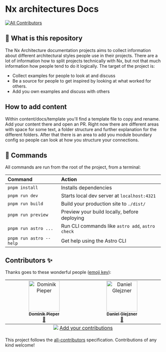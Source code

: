 # Nx architectures Docs

<!-- ALL-CONTRIBUTORS-BADGE:START - Do not remove or modify this section -->

[![All Contributors](https://img.shields.io/badge/all_contributors-2-orange.svg?style=flat-square)](#contributors-)

<!-- ALL-CONTRIBUTORS-BADGE:END -->

## 👀 What is this repository

The Nx Architecture documentation projects aims to collect information about different architectural styles people use in their projects. There are a lot of information how to split projects technically with Nx, but not that much information how people tend to do it logically. The target of the project is:

- Collect examples for people to look at and discuss
- Be a source for people to get inspired by looking at what worked for others.
- Add you own examples and discuss with others

## How to add content

Within content/docs/template you'll find a template file to copy and rename. Add your content there and open an PR.
Right now there are different areas with space for some text, a folder structure and further explanation for the different folders. After that there is an area to add you module boundary config so people can look at how you structure your connections.

## 🧞 Commands

All commands are run from the root of the project, from a terminal:

| Command                 | Action                                           |
| :---------------------- | :----------------------------------------------- |
| `pnpm install`          | Installs dependencies                            |
| `pnpm run dev`          | Starts local dev server at `localhost:4321`      |
| `pnpm run build`        | Build your production site to `./dist/`          |
| `pnpm run preview`      | Preview your build locally, before deploying     |
| `pnpm run astro ...`    | Run CLI commands like `astro add`, `astro check` |
| `pnpm run astro --help` | Get help using the Astro CLI                     |

## Contributors ✨

Thanks goes to these wonderful people ([emoji key](https://allcontributors.org/docs/en/emoji-key)):

<!-- ALL-CONTRIBUTORS-LIST:START - Do not remove or modify this section -->
<!-- prettier-ignore-start -->
<!-- markdownlint-disable -->
<table>
  <tbody>
    <tr>
      <td align="center" valign="top" width="14.28%"><a href="https://github.com/DominikPieper"><img src="https://avatars.githubusercontent.com/u/77470?v=4?s=100" width="100px;" alt="Dominik Pieper"/><br /><sub><b>Dominik Pieper</b></sub></a><br /><a href="https://github.com/DominikPieper/nx-architectures/commits?author=DominikPieper" title="Documentation">📖</a></td>
      <td align="center" valign="top" width="14.28%"><a href="https://github.com/danielglejzner"><img src="https://avatars.githubusercontent.com/u/69144223?v=4?s=100" width="100px;" alt="Daniel Glejzner"/><br /><sub><b>Daniel Glejzner</b></sub></a><br /><a href="https://github.com/DominikPieper/nx-architectures/commits?author=danielglejzner" title="Documentation">📖</a></td>
    </tr>
  </tbody>
  <tfoot>
    <tr>
      <td align="center" size="13px" colspan="7">
        <img src="https://raw.githubusercontent.com/all-contributors/all-contributors-cli/1b8533af435da9854653492b1327a23a4dbd0a10/assets/logo-small.svg">
          <a href="https://all-contributors.js.org/docs/en/bot/usage">Add your contributions</a>
        </img>
      </td>
    </tr>
  </tfoot>
</table>

<!-- markdownlint-restore -->
<!-- prettier-ignore-end -->

<!-- ALL-CONTRIBUTORS-LIST:END -->

This project follows the [all-contributors](https://github.com/all-contributors/all-contributors) specification. Contributions of any kind welcome!
